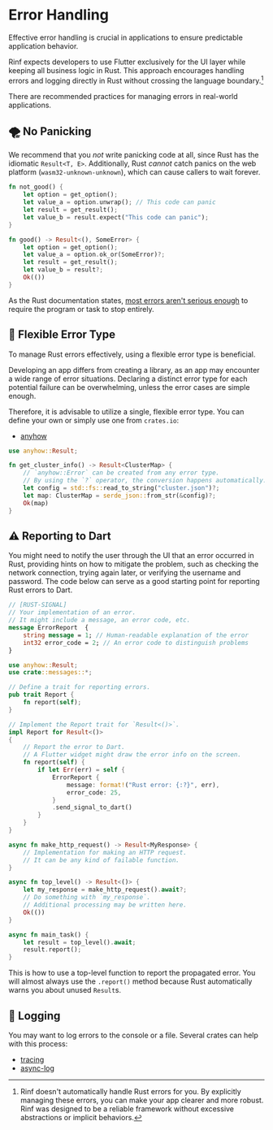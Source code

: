 # Error Handling

Effective error handling is crucial in applications to ensure predictable application behavior.

Rinf expects developers to use Flutter exclusively for the UI layer while keeping all business logic in Rust. This approach encourages handling errors and logging directly in Rust without crossing the language boundary.[^1]

[^1]: Rinf doesn't automatically handle Rust errors for you. By explicitly managing these errors, you can make your app clearer and more robust. Rinf was designed to be a reliable framework without excessive abstractions or implicit behaviors.

There are recommended practices for managing errors in real-world applications.

## 🌪️ No Panicking

We recommend that you _not_ write panicking code at all, since Rust has the idiomatic `Result<T, E>`. Additionally, Rust _cannot_ catch panics on the web platform (`wasm32-unknown-unknown`), which can cause callers to wait forever.

```rust title="Rust"
fn not_good() {
    let option = get_option();
    let value_a = option.unwrap(); // This code can panic
    let result = get_result();
    let value_b = result.expect("This code can panic");
}

fn good() -> Result<(), SomeError> {
    let option = get_option();
    let value_a = option.ok_or(SomeError)?;
    let result = get_result();
    let value_b = result?;
    Ok(())
}
```

As the Rust documentation states, [most errors aren't serious enough](https://doc.rust-lang.org/book/ch09-02-recoverable-errors-with-result.html) to require the program or task to stop entirely.

## 🌈 Flexible Error Type

To manage Rust errors effectively, using a flexible error type is beneficial.

Developing an app differs from creating a library, as an app may encounter a wide range of error situations. Declaring a distinct error type for each potential failure can be overwhelming, unless the error cases are simple enough.

Therefore, it is advisable to utilize a single, flexible error type. You can define your own or simply use one from `crates.io`:

- [anyhow](https://crates.io/crates/anyhow)

```rust
use anyhow::Result;

fn get_cluster_info() -> Result<ClusterMap> {
    // `anyhow::Error` can be created from any error type.
    // By using the `?` operator, the conversion happens automatically.
    let config = std::fs::read_to_string("cluster.json")?;
    let map: ClusterMap = serde_json::from_str(&config)?;
    Ok(map)
}
```

## ⚠️ Reporting to Dart

You might need to notify the user through the UI that an error occurred in Rust, providing hints on how to mitigate the problem, such as checking the network connection, trying again later, or verifying the username and password. The code below can serve as a good starting point for reporting Rust errors to Dart.

```proto title="Protobuf"
// [RUST-SIGNAL]
// Your implementation of an error.
// It might include a message, an error code, etc.
message ErrorReport  {
    string message = 1; // Human-readable explanation of the error
    int32 error_code = 2; // An error code to distinguish problems
}
```

```rust title="Rust"
use anyhow::Result;
use crate::messages::*;

// Define a trait for reporting errors.
pub trait Report {
    fn report(self);
}

// Implement the Report trait for `Result<()>`.
impl Report for Result<()>
{
    // Report the error to Dart.
    // A Flutter widget might draw the error info on the screen.
    fn report(self) {
        if let Err(err) = self {
            ErrorReport {
                message: format!("Rust error: {:?}", err),
                error_code: 25,
            }
            .send_signal_to_dart()
        }
    }
}

async fn make_http_request() -> Result<MyResponse> {
    // Implementation for making an HTTP request.
    // It can be any kind of failable function.
}

async fn top_level() -> Result<()> {
    let my_response = make_http_request().await?;
    // Do something with `my_response`.
    // Additional processing may be written here.
    Ok(())
}

async fn main_task() {
    let result = top_level().await;
    result.report();
}
```

This is how to use a top-level function to report the propagated error. You will almost always use the `.report()` method because Rust automatically warns you about unused `Result`s.

## 🧾 Logging

You may want to log errors to the console or a file. Several crates can help with this process:

- [tracing](https://crates.io/crates/tracing)
- [async-log](https://crates.io/crates/async-log)
